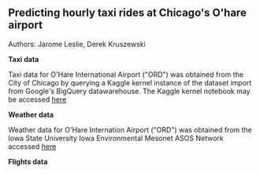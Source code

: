 ## Predicting hourly taxi rides at Chicago's O'hare airport

Authors: Jarome Leslie, Derek Kruszewski


**Taxi data**

Taxi data for O'Hare International Airport ("ORD") was obtained from the City of Chicago by querying a Kaggle kernel instance of the dataset import from Google's BigQuery datawarehouse. The Kaggle kernel notebook may be accessed [here](https://www.kaggle.com/jleslie246/how-to-query-the-chicago-taxi-dataset?scriptVersionId=29149543)

**Weather data**

Weather data for O'Hare Internation Airport ("ORD") was obtained from the Iowa State University Iowa Environmental Mesonet ASOS Network accessed [here](https://mesonet.agron.iastate.edu/ASOS/)

**Flights data**
